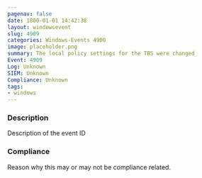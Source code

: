 ```yaml
---
pagenav: false
date: 1800-01-01 14:42:38
layout: windowsevent
slug: 4909
categories: Windows-Events 4900
image: placeholder.png
summary: The local policy settings for the TBS were changed
Event: 4909
Log: Unknown
SIEM: Unknown
Compliance: Unknown
tags:
- windows
---
```


### Description

Description of the event ID

### Compliance

Reason why this may or may not be compliance related.
